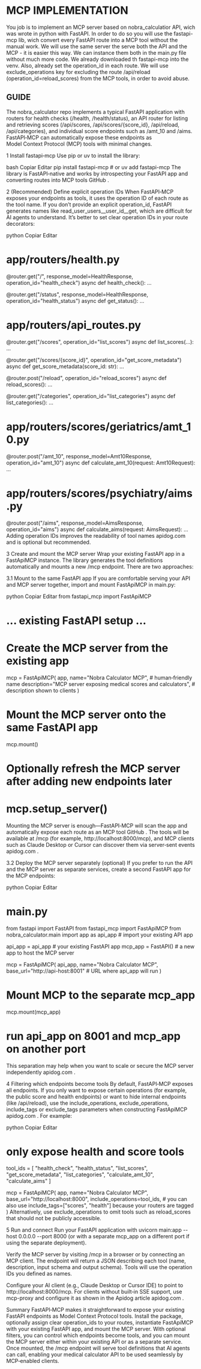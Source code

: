 # MCP IMPLEMENTATION #

You job is to implement an MCP server based on nobra_calculatior API, wich was wrote in python with FastAPI. In order to do so you will use the fastapi-mcp lib, wich convert every FastAPI route into a MCP tool without the manual work. We will use the same server the serve both the API and the MCP - it is easier this way. We can instance them both in the main.py file without much more code. We already downloaded th fastapi-mcp into the venv. Also, already set the operation_id in each route.
We will use exclude_operations key for excluding the route /api/reload (operation_id=reload_scores) from the MCP tools, in order to avoid abuse.

## GUIDE ##

The nobra_calculator repo implements a typical FastAPI application with routers for health checks (/health, /health/status), an API router for listing and retrieving scores (/api/scores, /api/scores/{score_id}, /api/reload, /api/categories), and individual score endpoints such as /amt_10 and /aims. FastAPI‑MCP can automatically expose these endpoints as Model Context Protocol (MCP) tools with minimal changes.

1 Install fastapi‑mcp
Use pip or uv to install the library:

bash
Copiar
Editar
pip install fastapi-mcp  # or uv add fastapi-mcp
The library is FastAPI‑native and works by introspecting your FastAPI app and converting routes into MCP tools
GitHub
.

2 (Recommended) Define explicit operation IDs
When FastAPI‑MCP exposes your endpoints as tools, it uses the operation ID of each route as the tool name. If you don’t provide an explicit operation_id, FastAPI generates names like read_user_users__user_id__get, which are difficult for AI agents to understand. It’s better to set clear operation IDs in your route decorators:

python
Copiar
Editar
# app/routers/health.py
@router.get("/", response_model=HealthResponse, operation_id="health_check")
async def health_check():
    ...

@router.get("/status", response_model=HealthResponse, operation_id="health_status")
async def get_status():
    ...

# app/routers/api_routes.py
@router.get("/scores", operation_id="list_scores")
async def list_scores(...):
    ...

@router.get("/scores/{score_id}", operation_id="get_score_metadata")
async def get_score_metadata(score_id: str):
    ...

@router.post("/reload", operation_id="reload_scores")
async def reload_scores():
    ...

@router.get("/categories", operation_id="list_categories")
async def list_categories():
    ...

# app/routers/scores/geriatrics/amt_10.py
@router.post("/amt_10", response_model=Amt10Response, operation_id="amt_10")
async def calculate_amt_10(request: Amt10Request):
    ...

# app/routers/scores/psychiatry/aims.py
@router.post("/aims", response_model=AimsResponse, operation_id="aims")
async def calculate_aims(request: AimsRequest):
    ...
Adding operation IDs improves the readability of tool names
apidog.com
 and is optional but recommended.

3 Create and mount the MCP server
Wrap your existing FastAPI app in a FastApiMCP instance. The library generates the tool definitions automatically and mounts a new /mcp endpoint. There are two approaches:

3.1 Mount to the same FastAPI app
If you are comfortable serving your API and MCP server together, import and mount FastApiMCP in main.py:

python
Copiar
Editar
from fastapi_mcp import FastApiMCP

# ... existing FastAPI setup ...

# Create the MCP server from the existing app
mcp = FastApiMCP(
    app,
    name="Nobra Calculator MCP",            # human‑friendly name
    description="MCP server exposing medical scores and calculators",  # description shown to clients
)

# Mount the MCP server onto the same FastAPI app
mcp.mount()

# Optionally refresh the MCP server after adding new endpoints later
# mcp.setup_server()
Mounting the MCP server is enough—FastAPI‑MCP will scan the app and automatically expose each route as an MCP tool
GitHub
. The tools will be available at /mcp (for example, http://localhost:8000/mcp), and MCP clients such as Claude Desktop or Cursor can discover them via server‑sent events
apidog.com
.

3.2 Deploy the MCP server separately (optional)
If you prefer to run the API and the MCP server as separate services, create a second FastAPI app for the MCP endpoints:

python
Copiar
Editar
# main.py
from fastapi import FastAPI
from fastapi_mcp import FastApiMCP
from nobra_calculator.main import app as api_app  # import your existing API app

api_app = api_app  # your existing FastAPI app
mcp_app = FastAPI()  # a new app to host the MCP server

mcp = FastApiMCP(
    api_app,
    name="Nobra Calculator MCP",
    base_url="http://api-host:8001"  # URL where api_app will run
)

# Mount MCP to the separate mcp_app
mcp.mount(mcp_app)

# run api_app on 8001 and mcp_app on another port
This separation may help when you want to scale or secure the MCP server independently
apidog.com
.

4 Filtering which endpoints become tools
By default, FastAPI‑MCP exposes all endpoints. If you only want to expose certain operations (for example, the public score and health endpoints) or want to hide internal endpoints (like /api/reload), use the include_operations, exclude_operations, include_tags or exclude_tags parameters when constructing FastApiMCP
apidog.com
. For example:

python
Copiar
Editar
# only expose health and score tools
tool_ids = [
    "health_check",
    "health_status",
    "list_scores",
    "get_score_metadata",
    "list_categories",
    "calculate_amt_10",
    "calculate_aims"
]

mcp = FastApiMCP(
    app,
    name="Nobra Calculator MCP",
    base_url="http://localhost:8000",
    include_operations=tool_ids,
    # you can also use include_tags=["scores", "health"] because your routers are tagged
)
Alternatively, use exclude_operations to omit tools such as reload_scores that should not be publicly accessible.

5 Run and connect
Run your FastAPI application with uvicorn main:app --host 0.0.0.0 --port 8000 (or with a separate mcp_app on a different port if using the separate deployment).

Verify the MCP server by visiting /mcp in a browser or by connecting an MCP client. The endpoint will return a JSON describing each tool (name, description, input schema and output schema). Tools will use the operation IDs you defined as names.

Configure your AI client (e.g., Claude Desktop or Cursor IDE) to point to http://localhost:8000/mcp. For clients without built‑in SSE support, use mcp-proxy and configure it as shown in the Apidog article
apidog.com
.

Summary
FastAPI‑MCP makes it straightforward to expose your existing FastAPI endpoints as Model Context Protocol tools. Install the package, optionally assign clear operation_ids to your routes, instantiate FastApiMCP with your existing FastAPI app, and mount the MCP server. With optional filters, you can control which endpoints become tools, and you can mount the MCP server either within your existing API or as a separate service. Once mounted, the /mcp endpoint will serve tool definitions that AI agents can call, enabling your medical calculator API to be used seamlessly by MCP‑enabled clients.